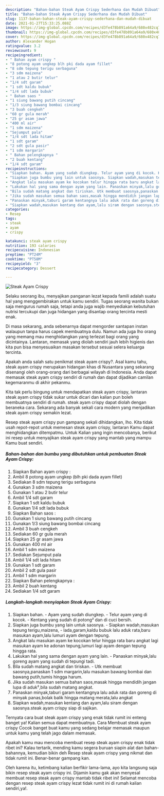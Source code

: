 ```yaml
---
description: "Bahan-bahan Steak Ayam Crispy Sederhana dan Mudah Dibuat"
title: "Bahan-bahan Steak Ayam Crispy Sederhana dan Mudah Dibuat"
slug: 1137-bahan-bahan-steak-ayam-crispy-sederhana-dan-mudah-dibuat
date: 2021-01-27T15:33:25.088Z
image: https://img-global.cpcdn.com/recipes/d3fe478b891a64a9/680x482cq70/steak-ayam-crispy-foto-resep-utama.jpg
thumbnail: https://img-global.cpcdn.com/recipes/d3fe478b891a64a9/680x482cq70/steak-ayam-crispy-foto-resep-utama.jpg
cover: https://img-global.cpcdn.com/recipes/d3fe478b891a64a9/680x482cq70/steak-ayam-crispy-foto-resep-utama.jpg
author: Alexander Hogan
ratingvalue: 3.2
reviewcount: 9
recipeingredient:
- " Bahan ayam crispy "
- "8 potong ayam ungkep blh pki dada ayam fillet"
- "8 sdm tepung terigu serbaguna"
- "3 sdm maizena"
- "1 atau 2 butir telur"
- "1/4 sdt garam"
- "1 sdt kaldu bubuk"
- "1/4 sdt lada bubuk"
- " Bahan saos "
- "1 siung bawang putih cincang"
- "1/3 siung bawang bombai cincang"
- "3 buah cengkeh"
- "60 gr gula merah"
- "25 gr asam jawa"
- "400 ml air"
- "1 sdm maizena"
- "Sejumput pala"
- "1/4 sdt lada hitam"
- "1 sdt garam"
- "2 sdt gula pasir"
- "1 sdm margarin"
- " Bahan pelengkapnya "
- "2 buah kentang"
- "1/4 sdt garam"
recipeinstructions:
- "Siapkan bahan. Ayam yang sudah diungkep. Telur ayam yang di kocok. Kentang yang sudah di potong² dan di cuci bersih."
- "Siapkan juga bumbu yang lain untuk saosnya. Siapkan wadah,masukan tepung terigu,maizena, lada,garam,kaldu bubuk lalu aduk rata,baru masukan ayam,lalu lumuri ayam dengan tepung."
- "Angkat lalu masukan ayam ke kocokan telur hingga rata baru angkat lagi masukan ayam ke adonan tepung,lumuri lagi ayam dengan tepung hingga rata."
- "Lakukan hal yang sama dengan ayam yang lain. Panaskan minyak,lalu goreng ayam yang sudah di tepungi tadi."
- "Bila sudah matang angkat dan tiriskan. Utk membuat saosnya,panaskan 1 sdm margarin,lalu masukan bawang bombai dan bawang putih,tumis hingga harum."
- "Jika sudah masukan semua bahan saos,masak hingga mendidih jangan lupa di aduk²,bila sudah matang angkat."
- "Panaskan minyak,taburi garam kentangnya lalu aduk rata dan goreng di minyak panas,bolak balik hingga matang merata,lalu angkat"
- "Siapkan wadah,masukan kentang dan ayam,lalu siram dengan saosnya.steak ayam crispy siap di sajikan."
categories:
- Resep
tags:
- steak
- ayam
- crispy

katakunci: steak ayam crispy 
nutrition: 193 calories
recipecuisine: Indonesian
preptime: "PT24M"
cooktime: "PT58M"
recipeyield: "3"
recipecategory: Dessert

---
```



![Steak Ayam Crispy](https://img-global.cpcdn.com/recipes/d3fe478b891a64a9/680x482cq70/steak-ayam-crispy-foto-resep-utama.jpg)

Selaku seorang ibu, menyajikan panganan lezat kepada famili adalah suatu hal yang menggembirakan untuk kamu sendiri. Tugas seorang  wanita bukan saja mengurus rumah saja, tetapi anda juga wajib menyediakan kebutuhan nutrisi tercukupi dan juga hidangan yang disantap orang tercinta mesti enak.

Di masa  sekarang, anda sebenarnya dapat mengorder santapan instan walaupun tanpa harus capek membuatnya dulu. Namun ada juga lho orang yang memang mau menghidangkan yang terlezat bagi orang yang dicintainya. Lantaran, memasak yang diolah sendiri jauh lebih higienis dan kita pun bisa menyesuaikan masakan tersebut sesuai selera keluarga tercinta. 



Apakah anda salah satu penikmat steak ayam crispy?. Asal kamu tahu, steak ayam crispy merupakan hidangan khas di Nusantara yang sekarang disenangi oleh orang-orang dari berbagai wilayah di Indonesia. Anda dapat memasak steak ayam crispy sendiri di rumah dan dapat dijadikan camilan kegemaranmu di akhir pekanmu.

Kita tak perlu bingung untuk mendapatkan steak ayam crispy, lantaran steak ayam crispy tidak sukar untuk dicari dan kalian pun boleh membuatnya sendiri di rumah. steak ayam crispy dapat diolah dengan beraneka cara. Sekarang ada banyak sekali cara modern yang menjadikan steak ayam crispy semakin lezat.

Resep steak ayam crispy pun gampang sekali dihidangkan, lho. Kita tidak usah repot-repot untuk memesan steak ayam crispy, lantaran Kamu dapat menghidangkan ditempatmu. Untuk Kalian yang ingin mencobanya, berikut ini resep untuk menyajikan steak ayam crispy yang mantab yang mampu Kamu buat sendiri.

<!--inarticleads1-->

##### Bahan-bahan dan bumbu yang dibutuhkan untuk pembuatan Steak Ayam Crispy:

1. Siapkan  Bahan ayam crispy :
1. Ambil 8 potong ayam ungkep (blh pki dada ayam fillet)
1. Sediakan 8 sdm tepung terigu serbaguna
1. Gunakan 3 sdm maizena
1. Gunakan 1 atau 2 butir telur
1. Ambil 1/4 sdt garam
1. Siapkan 1 sdt kaldu bubuk
1. Gunakan 1/4 sdt lada bubuk
1. Siapkan  Bahan saos :
1. Gunakan 1 siung bawang putih cincang
1. Gunakan 1/3 siung bawang bombai cincang
1. Ambil 3 buah cengkeh
1. Sediakan 60 gr gula merah
1. Siapkan 25 gr asam jawa
1. Gunakan 400 ml air
1. Ambil 1 sdm maizena
1. Sediakan Sejumput pala
1. Ambil 1/4 sdt lada hitam
1. Gunakan 1 sdt garam
1. Ambil 2 sdt gula pasir
1. Ambil 1 sdm margarin
1. Siapkan  Bahan pelengkapnya :
1. Ambil 2 buah kentang
1. Sediakan 1/4 sdt garam




<!--inarticleads2-->

##### Langkah-langkah menyiapkan Steak Ayam Crispy:

1. Siapkan bahan. - Ayam yang sudah diungkep. - Telur ayam yang di kocok. - Kentang yang sudah di potong² dan di cuci bersih.
1. Siapkan juga bumbu yang lain untuk saosnya. - Siapkan wadah,masukan tepung terigu,maizena, - lada,garam,kaldu bubuk lalu aduk rata,baru masukan ayam,lalu lumuri ayam dengan tepung.
1. Angkat lalu masukan ayam ke kocokan telur hingga rata baru angkat lagi masukan ayam ke adonan tepung,lumuri lagi ayam dengan tepung hingga rata.
1. Lakukan hal yang sama dengan ayam yang lain. - Panaskan minyak,lalu goreng ayam yang sudah di tepungi tadi.
1. Bila sudah matang angkat dan tiriskan. - Utk membuat saosnya,panaskan 1 sdm margarin,lalu masukan bawang bombai dan bawang putih,tumis hingga harum.
1. Jika sudah masukan semua bahan saos,masak hingga mendidih jangan lupa di aduk²,bila sudah matang angkat.
1. Panaskan minyak,taburi garam kentangnya lalu aduk rata dan goreng di minyak panas,bolak balik hingga matang merata,lalu angkat
1. Siapkan wadah,masukan kentang dan ayam,lalu siram dengan saosnya.steak ayam crispy siap di sajikan.




Ternyata cara buat steak ayam crispy yang enak tidak rumit ini enteng banget ya! Kalian semua dapat membuatnya. Cara Membuat steak ayam crispy Cocok banget buat kamu yang sedang belajar memasak maupun untuk kamu yang telah jago dalam memasak.

Apakah kamu mau mencoba membuat resep steak ayam crispy enak tidak ribet ini? Kalau tertarik, mending kamu segera buruan siapin alat dan bahan-bahannya, kemudian bikin deh Resep steak ayam crispy yang nikmat dan tidak rumit ini. Benar-benar gampang kan. 

Oleh karena itu, ketimbang kalian berfikir lama-lama, ayo kita langsung saja bikin resep steak ayam crispy ini. Dijamin kamu gak akan menyesal membuat resep steak ayam crispy mantab tidak ribet ini! Selamat mencoba dengan resep steak ayam crispy lezat tidak rumit ini di rumah kalian sendiri,ya!.

